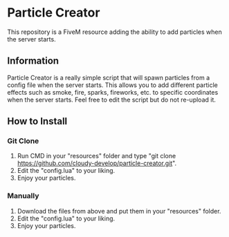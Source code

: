 # Particle Creator

This repository is a FiveM resource adding the ability to add particles when the server starts.

## Information
Particle Creator is a really simple script that will spawn particles from a config file when the server starts.  This allows you to add different particle effects such as smoke, fire, sparks, fireworks, etc. to specific coordinates when the server starts.  Feel free to edit the script but do not re-upload it.

## How to Install
 
### Git Clone

1. Run CMD in your "resources" folder and type "git clone https://github.com/cloudy-develop/particle-creator.git".
2. Edit the "config.lua" to your liking.
3. Enjoy your particles.

### Manually

1. Download the files from above and put them in your "resources" folder.
2. Edit the "config.lua" to your liking.
3. Enjoy your particles.